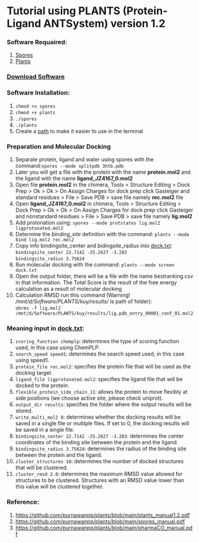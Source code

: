 # Tutorial using PLANTS (Protein-Ligand ANTSystem) version 1.2

### Software Requaired:
1. [Spores](http://www.tcd.uni-konstanz.de/plants_download/) 
2. [Plants](http://www.tcd.uni-konstanz.de/plants_download/)

### [Download Software](http://www.tcd.uni-konstanz.de/plants_download/)

### Software Installation:
1. `chmod +x spores`
2. `chmod +x plants`
3. `./spores`
4. `./plants`
5. Create a [path](https://gist.github.com/nex3/c395b2f8fd4b02068be37c961301caa7) to make it easier to use in the terminal 

### Preparation and Molecular Docking
1. Separate protein, ligand and water using spores with the command:`spores --mode splitpdb 3htb.pdb`
2. Later you will get a file with the protein with the name **protein.mol2** and the ligand with the name **ligand_JZ4167_0.mol2**
3. Open file **protein.mol2** in the chimera, Tools > Structure Editing > Dock Prep > Ok > Ok > On Assign Charges for dock prep click Gasteiger and standard residues > File > Save PDB > save file namely **rec.mol2** file
4. Open **ligand_JZ4167_0.mol2** in chimera, Tools > Structure Editing > Dock Prep > Ok > Ok > On Assign Charges for dock prep click Gasteiger and nonstandard residues > File > Save PDB > save file namely **lig.mol2**
5. Add protonation using: `spores --mode protstates lig.mol2 ligprotonated.mol2`
4. Determine the *binding_site* definition with the command: `plants --mode bind lig.mol2 rec.mol2`
5. Copy info bindingsite_center and bidingsite_radius into [dock.txt](https://github.com/purnawanpp/plants/blob/main/dock.txt):
<br> `bindingsite_center 22.7142 -25.2627 -3.283` <br> `bindingsite_radius 3.75624`
6. Run molecular docking with the command:
`plants --mode screen dock.txt`
7. Open the output folder, there will be a file with the name bestranking.csv in that information. The Total Score is the result of the free energy calculation as a result of molecular docking
8. Calculation RMSD run this command (Warning! */mnt/d/Software/PLANTS/kuy/results/* is path of folder): 
<br>`obrms -f lig.mol2 /mnt/d/Software/PLANTS/kuy/results/lig.pdb_entry_00001_conf_01.mol2`

### Meaning input in [dock.txt](https://github.com/purnawanpp/plants/blob/main/dock.txt):
1. `scoring_function chemplp`: determines the type of scoring function used, in this case using ChemPLP.
2. `search_speed speed1`: determines the search speed used, in this case using speed1.
3. `protein_file rec.mol2`: specifies the protein file that will be used as the docking target.
4. `ligand_file ligprotonated.mol2`: specifies the ligand file that will be docked to the protein.
5. `flexible_protein_side_chain_11`: allows the protein to move flexibly at side positions (we choose active site, please check uniprot).
6. `output_dir results`: specifies the folder where the output results will be stored.
7. `write_multi_mol2 0`: determines whether the docking results will be saved in a single file or multiple files. If set to 0, the docking results will be saved in a single file.
8. `bindingsite_center 22.7142 -25.2627 -3.283`: determines the center coordinates of the binding site between the protein and the ligand.
9. `bindingsite_radius 3.75624`: determines the radius of the binding site between the protein and the ligand.
10. `cluster_structures 10`: determines the number of docked structures that will be clustered.
11. `cluster_rmsd 2.0`: determines the maximum RMSD value allowed for structures to be clustered. Structures with an RMSD value lower than this value will be clustered together.

### Reference:
1. https://github.com/purnawanpp/plants/blob/main/plants_manual1.2.pdf
2. https://github.com/purnawanpp/plants/blob/main/spores_manual.pdf
3. https://github.com/purnawanpp/plants/blob/main/pharmaCO_manual.pdf


